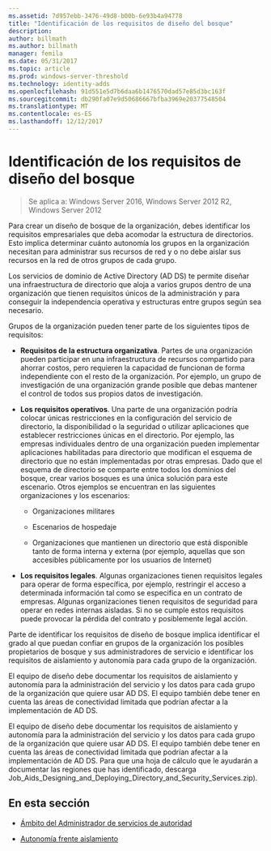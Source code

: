 ```yaml
---
ms.assetid: 7d957ebb-3476-49d8-b00b-6e93b4a94778
title: "Identificación de los requisitos de diseño del bosque"
description: 
author: billmath
ms.author: billmath
manager: femila
ms.date: 05/31/2017
ms.topic: article
ms.prod: windows-server-threshold
ms.technology: identity-adds
ms.openlocfilehash: 91d551e5d7b6daa6b1476570dad57e85d3bc163f
ms.sourcegitcommit: db290fa07e9d50686667bfba3969e20377548504
ms.translationtype: MT
ms.contentlocale: es-ES
ms.lasthandoff: 12/12/2017
---
```

# <a name="identifying-forest-design-requirements"></a>Identificación de los requisitos de diseño del bosque

>Se aplica a: Windows Server 2016, Windows Server 2012 R2, Windows Server 2012

Para crear un diseño de bosque de la organización, debes identificar los requisitos empresariales que deba acomodar la estructura de directorios. Esto implica determinar cuánto autonomía los grupos en la organización necesitan para administrar sus recursos de red y o no debe aislar sus recursos en la red de otros grupos de cada grupo.  
  
Los servicios de dominio de Active Directory (AD DS) te permite diseñar una infraestructura de directorio que aloja a varios grupos dentro de una organización que tienen requisitos únicos de la administración y para conseguir la independencia operativa y estructuras entre grupos según sea necesario.  
  
Grupos de la organización pueden tener parte de los siguientes tipos de requisitos:  
  
-   **Requisitos de la estructura organizativa**. Partes de una organización pueden participar en una infraestructura de recursos compartido para ahorrar costos, pero requieren la capacidad de funcionan de forma independiente con el resto de la organización. Por ejemplo, un grupo de investigación de una organización grande posible que debas mantener el control de todos sus propios datos de investigación.  
  
-   **Los requisitos operativos**. Una parte de una organización podría colocar únicas restricciones en la configuración del servicio de directorio, la disponibilidad o la seguridad o utilizar aplicaciones que establecer restricciones únicas en el directorio. Por ejemplo, las empresas individuales dentro de una organización pueden implementar aplicaciones habilitadas para directorio que modifican el esquema de directorio que no están implementadas por otras empresas. Dado que el esquema de directorio se comparte entre todos los dominios del bosque, crear varios bosques es una única solución para este escenario. Otros ejemplos se encuentran en las siguientes organizaciones y los escenarios:  
  
    -   Organizaciones militares  
  
    -   Escenarios de hospedaje  
  
    -   Organizaciones que mantienen un directorio que está disponible tanto de forma interna y externa (por ejemplo, aquellas que son accesibles públicamente por los usuarios de Internet)  
  
-   **Los requisitos legales**. Algunas organizaciones tienen requisitos legales para operar de forma específica, por ejemplo, restringir el acceso a determinada información tal como se especifica en un contrato de empresas. Algunas organizaciones tienen requisitos de seguridad para operar en redes internas aisladas. Si no se cumple estos requisitos puede provocar la pérdida del contrato y posiblemente legal acción.  
  
Parte de identificar los requisitos de diseño de bosque implica identificar el grado al que puedan confiar en grupos de la organización los posibles propietarios de bosque y sus administradores de servicio e identificar los requisitos de aislamiento y autonomía para cada grupo de la organización.  
  
El equipo de diseño debe documentar los requisitos de aislamiento y autonomía para la administración del servicio y los datos para cada grupo de la organización que quiere usar AD DS. El equipo también debe tener en cuenta las áreas de conectividad limitada que podrían afectar a la implementación de AD DS.  
  
El equipo de diseño debe documentar los requisitos de aislamiento y autonomía para la administración del servicio y los datos para cada grupo de la organización que quiere usar AD DS. El equipo también debe tener en cuenta las áreas de conectividad limitada que podrían afectar a la implementación de AD DS. Para que una hoja de cálculo que le ayudarán a documentar las regiones que has identificado, descarga Job_Aids_Designing_and_Deploying_Directory_and_Security_Services.zip).  
  
## <a name="in-this-section"></a>En esta sección  
  
-   [Ámbito del Administrador de servicios de autoridad](../../ad-ds/plan/Service-Administrator-Scope-of-Authority.md)  
  
-   [Autonomía frente aislamiento](../../ad-ds/plan/Autonomy-vs.-Isolation.md)  
  



